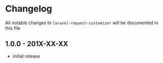 # Changelog

All notable changes to `laravel-request-customizer` will be documented in this file

## 1.0.0 - 201X-XX-XX

- initial release
